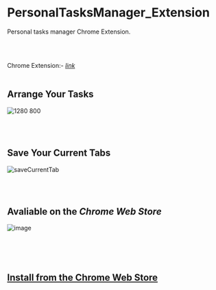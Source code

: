 # PersonalTasksManager_Extension
Personal tasks manager Chrome Extension.

<br />
<br />

Chrome Extension:- _[link](https://chrome.google.com/webstore/detail/todo-list-personal-tasks/dmmfkhpjgdlkhhcdgnmadahcdgjhhjbg/)_
<br />
<br />

 
## Arrange Your Tasks

![1280  800](https://user-images.githubusercontent.com/90379168/173284588-a2d8ff7a-e9f6-42ab-981b-09462328a384.png)


<br />
<br />

## Save Your Current Tabs

![saveCurrentTab](https://user-images.githubusercontent.com/90379168/173284486-b4e826a1-817d-41c2-8857-4e1369377bf9.png)

<br />
<br />

## Avaliable on the _Chrome Web Store_

![image](https://user-images.githubusercontent.com/90379168/173284904-c5bc05a1-60de-42c0-b0c0-11603eb35aa6.png)



<br />
<br />
<br />



## [Install from the Chrome Web Store](https://chrome.google.com/webstore/detail/todo-list-personal-tasks/dmmfkhpjgdlkhhcdgnmadahcdgjhhjbg/)
